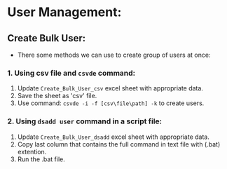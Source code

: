 # User Management:

## Create Bulk User:
- There some methods we can use to create group of users at once:
### 1. Using csv file and `csvde` command:
1. Update `Create_Bulk_User_csv` excel sheet with appropriate data.
2. Save the sheet as 'csv' file.
3. Use command: `csvde -i -f [csv\file\path] -k` to create users.

### 2. Using `dsadd user` command in a script file:
1. Update `Create_Bulk_User_dsadd` excel sheet with appropriate data.
2. Copy last column that contains the full command in text file with (.bat) extention.
3. Run the .bat file.
